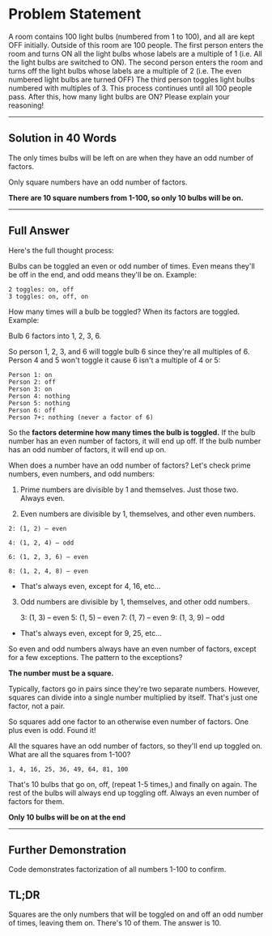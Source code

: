 # Problem Statement

A room contains 100 light bulbs (numbered from 1 to 100), and all are kept OFF initially. Outside of this room are 100 people. The first person enters the room and turns ON all the light bulbs whose labels are a multiple of 1 (i.e. All the light bulbs are switched to ON). The second person enters the room and turns off the light bulbs whose labels are a multiple of 2 (i.e. The even numbered light bulbs are turned OFF) The third person toggles light bulbs numbered with multiples of 3. This process continues until all 100 people pass. After this, how many light bulbs are ON? Please explain your reasoning!

***
## Solution in 40 Words

The only times bulbs will be left on are when they have an odd number of factors. 

Only square numbers have an odd number of factors.

**There are 10 square numbers from 1-100, so only 10 bulbs will be on.**

***
## Full Answer

Here's the full thought process:

Bulbs can be toggled an even or odd number of times. Even means they'll be off in the end, and odd means they'll be on. Example:

    2 toggles: on, off
    3 toggles: on, off, on

How many times will a bulb be toggled? When its factors are toggled. Example:

Bulb 6 factors into 1, 2, 3, 6.

So person 1, 2, 3, and 6 will toggle bulb 6 since they're all multiples of 6. 
Person 4 and 5 won't toggle it cause 6 isn't a multiple of 4 or 5:

    Person 1: on
    Person 2: off
    Person 3: on
    Person 4: nothing
    Person 5: nothing
    Person 6: off
    Person 7+: nothing (never a factor of 6)

So the **factors determine how many times the bulb is toggled.** 
If the bulb number has an even number of factors, it will end up off.
If the bulb number has an odd number of factors, it will end up on.

When does a number have an odd number of factors?
Let's check prime numbers, even numbers, and odd numbers:

1. Prime numbers are divisible by 1 and themselves. Just those two. Always even.


2. Even numbers are divisible by 1, themselves, and other even numbers.


`2: (1, 2) – even`

`4: (1, 2, 4) – odd`

`6: (1, 2, 3, 6) – even`

`8: (1, 2, 4, 8) – even`
        
* That's always even, except for 4, 16, etc...


3. Odd numbers are divisible by 1, themselves, and other odd numbers.


    3: (1, 3) – even
    5: (1, 5) – even
    7: (1, 7) – even
    9: (1, 3, 9) – odd

* That's always even, except for 9, 25, etc...

So even and odd numbers always have an even number of factors, except for a few exceptions. The pattern to the exceptions? 

**The number must be a square.**

Typically, factors go in pairs since they're two separate numbers.
However, squares can divide into a single number multiplied by itself.
That's just one factor, not a pair.

So squares add one factor to an otherwise even number of factors.
One plus even is odd.
Found it!

All the squares have an odd number of factors, so they'll end up toggled on. What are all the squares from 1-100?

`1, 4, 16, 25, 36, 49, 64, 81, 100`

That's 10 bulbs that go on, off, (repeat 1-5 times,) and finally on again.
The rest of the bulbs will always end up toggling off. Always an even number of factors for them.

**Only 10 bulbs will be on at the end**

***
## Further Demonstration

Code demonstrates factorization of all numbers 1-100 to confirm.

## TL;DR

Squares are the only numbers that will be toggled on and off an odd number of times, leaving them on. There's 10 of them. The answer is 10.